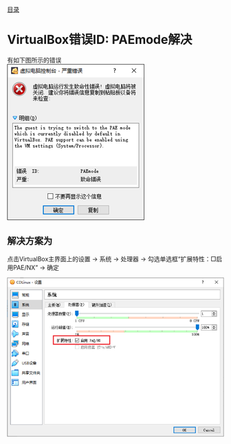 [目录](./)
# VirtualBox错误ID: PAEmode解决

有如下图所示的错误  
![](./err_info.png)

## 解决方案为

点击VirtualBox主界面上的设置 -> 系统 -> 处理器 -> 勾选单选框“扩展特性：□启用PAE/NX” -> 确定

![](./response.png)
